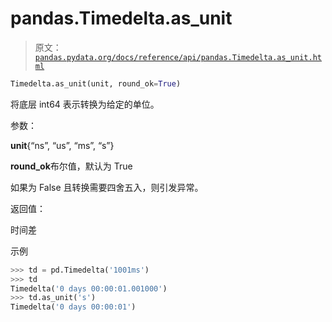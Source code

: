 # pandas.Timedelta.as_unit

> 原文：[`pandas.pydata.org/docs/reference/api/pandas.Timedelta.as_unit.html`](https://pandas.pydata.org/docs/reference/api/pandas.Timedelta.as_unit.html)

```py
Timedelta.as_unit(unit, round_ok=True)
```

将底层 int64 表示转换为给定的单位。

参数：

**unit**{“ns”, “us”, “ms”, “s”}

**round_ok**布尔值，默认为 True

如果为 False 且转换需要四舍五入，则引发异常。

返回值：

时间差

示例

```py
>>> td = pd.Timedelta('1001ms')
>>> td
Timedelta('0 days 00:00:01.001000')
>>> td.as_unit('s')
Timedelta('0 days 00:00:01') 
```

